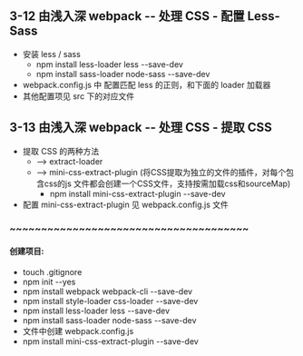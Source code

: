 ## 3-12 由浅入深 webpack -- 处理 CSS - 配置 Less-Sass
- 安装 less / sass
    + npm install less-loader less --save-dev
    + npm install sass-loader node-sass --save-dev
- webpack.config.js 中 配置匹配 less 的正则，和下面的 loader 加载器 
- 其他配置项见 src 下的对应文件



## 3-13 由浅入深 webpack -- 处理 CSS - 提取 CSS
- 提取 CSS 的两种方法
    + --> extract-loader
    + --> mini-css-extract-plugin (将CSS提取为独立的文件的插件，对每个包含css的js
        文件都会创建一个CSS文件，支持按需加载css和sourceMap)
        - npm install mini-css-extract-plugin --save-dev
- 配置 mini-css-extract-plugin 见 webpack.config.js 文件




### ~~~~~~~~~~~~~~~~~~~~~~~~~~~~~~~~~~~~~~
#### 创建项目:
+ touch .gitignore
+ npm init --yes
+ npm install webpack webpack-cli --save-dev
+ npm install style-loader css-loader --save-dev
+ npm install less-loader less --save-dev
+ npm install sass-loader node-sass --save-dev
+ 文件中创建 webpack.config.js
+ npm install mini-css-extract-plugin --save-dev
